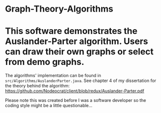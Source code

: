 # Graph-Theory-Algorithms
# This software demonstrates the Auslander-Parter algorithm. Users can draw their own graphs or select from demo graphs.

The algorithms' implementation can be found in `src/Algorithms/AuslanderParter.java`.
See chapter 4 of my dissertation for the theory behind the algorithm: https://github.com/Nodeocrat/client/blob/redux/Auslander-Parter.pdf 

Please note this was created before I was a software developer so the coding style might be a little questionable...
